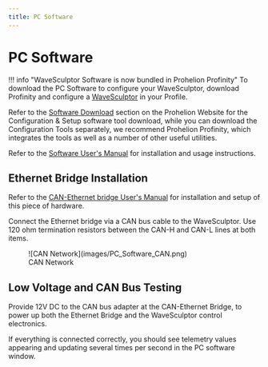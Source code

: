 ```yaml
---
title: PC Software
---
```


# PC Software

!!! info "WaveSculptor Software is now bundled in Prohelion Profinity"
    To download the PC Software to configure your WaveSculptor, download Profinity and configure a [WaveSculptor](../../../Profinity/WaveSculptor.md) in your Profile.

Refer to the [Software Download](https://www.prohelion.com/software/) section on the Prohelion Website for the Configuration & Setup software tool download, while you can download the Configuration Tools separately, we recommend Prohelion Profinity, which integrates the tools as well as a number of other useful utilities.

Refer to the [Software User's Manual](../../Config_Software/index.md) for installation and usage instructions.

## Ethernet Bridge Installation

Refer to the [CAN-Ethernet bridge User's Manual](../../../CAN_Bridge/User_Manual/index.md) for installation and setup of this piece of hardware.

Connect the Ethernet bridge via a CAN bus cable to the WaveSculptor. Use 120 ohm termination resistors between the CAN-H and CAN-L lines at both items.

<figure markdown>
![CAN Network](images/PC_Software_CAN.png)
<figcaption>CAN Network</figcaption>
</figure>

## Low Voltage and CAN Bus Testing

Provide 12V DC to the CAN bus adapter at the CAN-Ethernet Bridge, to power up both the Ethernet Bridge and the WaveSculptor control electronics.  

If everything is connected correctly, you should see telemetry values appearing and updating several times per second in the PC software window.



